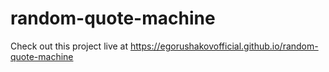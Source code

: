 # random-quote-machine
Check out this project live at  https://egorushakovofficial.github.io/random-quote-machine
